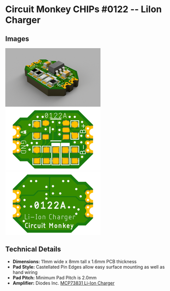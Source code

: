 # Circuit Monkey CHIPs &#35;0122 -- LiIon Charger

## Images
 <img src="Documents/assets/0122A-lion-charger-3D.png" alt="3D rendering" width="300" /><img src="Documents/assets/0122A-lion-charger-preview-top.png" alt="Top View" width="300" /> <img src="Documents/assets/0122A-lion-charger-preview-bottom.png" alt="Bottom View" width="300" />

## Technical Details
* **Dimensions:** 11mm wide x 8mm tall  x 1.6mm PCB thickness
* **Pad Style:** Castellated Pin Edges allow easy surface mounting as well as hand wiring
* **Pad Pitch:** Minimum Pad Pitch is 2.0mm
* **Amplifier:** Diodes Inc. [MCP73831 Li-Ion Charger](Documents/3rd-party/Microchip-MCP73831.pdf)
